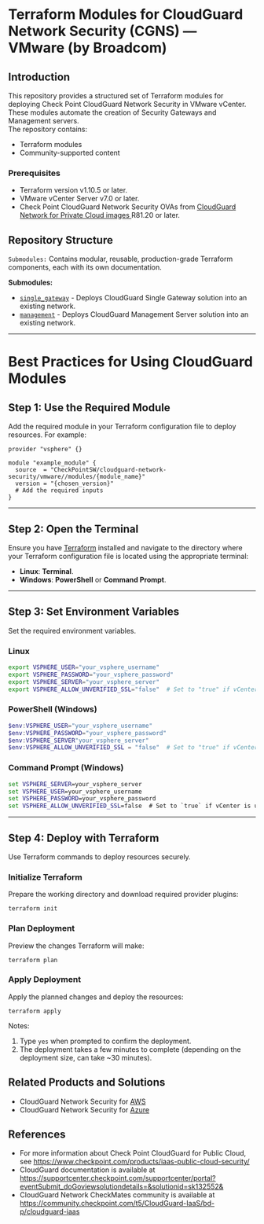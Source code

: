 

# Terraform Modules for CloudGuard Network Security (CGNS) — VMware (by Broadcom)

## Introduction
This repository provides a structured set of Terraform modules for deploying Check Point CloudGuard Network Security in VMware vCenter.<br>
These modules automate the creation of Security Gateways and Management servers.<br>
The repository contains:
* Terraform modules
* Community-supported content

### Prerequisites
* Terraform version v1.10.5 or later.
* VMware vCenter Server v7.0 or later.
* Check Point CloudGuard Network Security OVAs from [CloudGuard Network for Private Cloud images
  ](https://support.checkpoint.com/results/sk/sk158292) R81.20 or later.

## Repository Structure
`Submodules:` Contains modular, reusable, production-grade Terraform components, each with its own documentation.

<!-- `Examples:` Demonstrates how to use the modules. -->

**Submodules:**

* [`single_gateway`](https://registry.terraform.io/modules/CheckPointSW/cloudguard-network-security/vmware/latest/submodules/single_gateway) - Deploys CloudGuard Single Gateway solution into an existing network.
* [`management`](https://registry.terraform.io/modules/CheckPointSW/cloudguard-network-security/vmware/latest/submodules/management) - Deploys CloudGuard Management Server solution into an existing network.



***

# Best Practices for Using CloudGuard Modules

## Step 1: Use the Required Module
Add the required module in your Terraform configuration file to deploy resources. For example:

```hcl
provider "vsphere" {}

module "example_module" {
  source  = "CheckPointSW/cloudguard-network-security/vmware//modules/{module_name}"
  version = "{chosen_version}"
  # Add the required inputs
}
```
---
## Step 2: Open the Terminal
Ensure you have [Terraform](https://developer.hashicorp.com/terraform/install) installed and navigate to the directory
where your Terraform configuration file is located using the appropriate terminal:
- **Linux**: **Terminal**.
- **Windows**: **PowerShell** or **Command Prompt**.

---

## Step 3: Set Environment Variables
Set the required environment variables.


### Linux
```bash
export VSPHERE_USER="your_vsphere_username"
export VSPHERE_PASSWORD="your_vsphere_password"
export VSPHERE_SERVER="your_vsphere_server"
export VSPHERE_ALLOW_UNVERIFIED_SSL="false"  # Set to "true" if vCenter is using self-signed certificate
```
### PowerShell (Windows)
```PowerShell
$env:VSPHERE_USER="your_vsphere_username"
$env:VSPHERE_PASSWORD="your_vsphere_password"
$env:VSPHERE_SERVER"your_vsphere_server"
$env:VSPHERE_ALLOW_UNVERIFIED_SSL = "false"  # Set to "true" if vCenter is using self-signed certificate
```
### Command Prompt (Windows)
```cmd
set VSPHERE_SERVER=your_vsphere_server
set VSPHERE_USER=your_vsphere_username
set VSPHERE_PASSWORD=your_vsphere_password
set VSPHERE_ALLOW_UNVERIFIED_SSL=false  # Set to `true` if vCenter is using self-signed certificate
```
---

## Step 4: Deploy with Terraform
Use Terraform commands to deploy resources securely.

### Initialize Terraform
Prepare the working directory and download required provider plugins:
```shell
terraform init
```

### Plan Deployment
Preview the changes Terraform will make:
```shell
terraform plan
```
### Apply Deployment
Apply the planned changes and deploy the resources:
```shell
terraform apply
```
Notes:
1. Type `yes` when prompted to confirm the deployment.
2. The deployment takes a few minutes to complete (depending on the deployment size, can take ~30 minutes).

## Related Products and Solutions
* CloudGuard Network Security for [AWS](https://github.com/CheckPointSW/terraform-aws-cloudguard-network-security)
* CloudGuard Network Security for [Azure](https://github.com/CheckPointSW/terraform-azure-cloudguard-network-security)

## References
* For more information about Check Point CloudGuard for Public Cloud, see https://www.checkpoint.com/products/iaas-public-cloud-security/
* CloudGuard documentation is available at https://supportcenter.checkpoint.com/supportcenter/portal?eventSubmit_doGoviewsolutiondetails=&solutionid=sk132552&
* CloudGuard Network CheckMates community is available at https://community.checkpoint.com/t5/CloudGuard-IaaS/bd-p/cloudguard-iaas